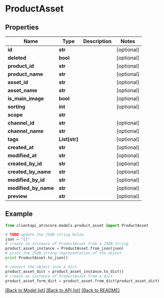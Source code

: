 # ProductAsset


## Properties
Name | Type | Description | Notes
------------ | ------------- | ------------- | -------------
**id** | **str** |  | [optional] 
**deleted** | **bool** |  | [optional] 
**product_id** | **str** |  | [optional] 
**product_name** | **str** |  | [optional] 
**asset_id** | **str** |  | [optional] 
**asset_name** | **str** |  | [optional] 
**is_main_image** | **bool** |  | [optional] 
**sorting** | **int** |  | [optional] 
**scope** | **str** |  | 
**channel_id** | **str** |  | [optional] 
**channel_name** | **str** |  | [optional] 
**tags** | **List[str]** |  | [optional] 
**created_at** | **str** |  | [optional] 
**modified_at** | **str** |  | [optional] 
**created_by_id** | **str** |  | [optional] 
**created_by_name** | **str** |  | [optional] 
**modified_by_id** | **str** |  | [optional] 
**modified_by_name** | **str** |  | [optional] 
**preview** | **str** |  | [optional] 

## Example

```python
from clientapi_atrocore.models.product_asset import ProductAsset

# TODO update the JSON string below
json = "{}"
# create an instance of ProductAsset from a JSON string
product_asset_instance = ProductAsset.from_json(json)
# print the JSON string representation of the object
print ProductAsset.to_json()

# convert the object into a dict
product_asset_dict = product_asset_instance.to_dict()
# create an instance of ProductAsset from a dict
product_asset_form_dict = product_asset.from_dict(product_asset_dict)
```
[[Back to Model list]](../README.md#documentation-for-models) [[Back to API list]](../README.md#documentation-for-api-endpoints) [[Back to README]](../README.md)


